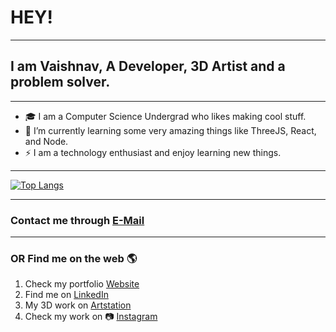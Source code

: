# HEY!
___
## I am Vaishnav, A Developer, 3D Artist and a problem solver.
___
- 🎓 I am a Computer Science Undergrad who likes making cool stuff. 
- 🌱 I’m currently learning some very amazing things like ThreeJS, React, and Node. 
- ⚡ I am a technology enthusiast and enjoy learning new things. 
___
[![Top Langs](https://github-readme-stats-git-masterrstaa-rickstaa.vercel.app/api/top-langs/?username=vaishnav&layout=compact&theme=synthwave)](https://github.com/anuraghazra/github-readme-stats)
___
### Contact me through [E-Mail](mailto:vaishnav291999@gmail.com)
___
### OR Find me on the web 🌎
1. Check my portfolio [Website](https://vaishnavsh.com/)
2. Find me on [LinkedIn](https://www.linkedin.com/in/vaishnav-sharma-1952681a3)
3. My 3D work on [Artstation](https://ue837ee2a.artstation.com/)
4. Check my work on 📷 [Instagram](https://www.instagram.com/vaishnav_1024/)
<!--
![elementary](https://github.com/vaishnav/vaishnav/blob/master/github.jpg)




<!--
**vaishnav/vaishnav** is a ✨ _special_ ✨ repository because its `README.md` (this file) appears on your GitHub profile.

Here are some ideas to get you started:

- 🔭 I’m currently working on ...
- 🌱 I’m currently learning ...
- 👯 I’m looking to collaborate on ...
- 🤔 I’m looking for help with ...
- 💬 Ask me about ...
- 📫 How to reach me: ...
- 😄 Pronouns: ...
- ⚡ Fun fact: ...
-->
